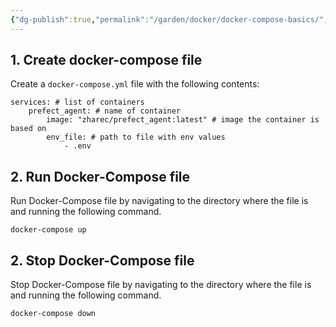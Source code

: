 ```yaml
---
{"dg-publish":true,"permalink":"/garden/docker/docker-compose-basics/","tags":["Docker","Docker-Compose"]}
---
```


## 1. Create docker-compose file

Create a  `docker-compose.yml` file with the following contents: 

```
services: # list of containers 
	prefect_agent: # name of container
		image: "zharec/prefect_agent:latest" # image the container is based on
		env_file: # path to file with env values
			- .env
```

## 2. Run Docker-Compose file

Run Docker-Compose file by navigating to the directory where the file is and running the following command. 

`docker-compose up`

## 2. Stop Docker-Compose file

Stop Docker-Compose file by navigating to the directory where the file is and running the following command. 

`docker-compose down`

